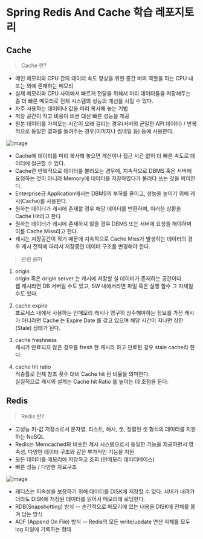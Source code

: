 # Spring Redis And Cache 학습 레포지토리

## Cache
> Cache 란?
* 메인 메모리와 CPU 간의 데이터 속도 향상을 위한 중간 버퍼 역할을 하는 CPU 내 또는 외에 존재하는 메모리
* 실제 메모리와 CPU 사이에서 빠르게 전달을 위해서 미리 데이터들을 저장해두는 좀 더 빠른 메모리로 전체 시스템의 성능의 개선을 시킬 수 있다.
* 자주 사용하는 데이터나 값을 미리 복사해 놓는 기법
* 저장 공간이 작고 비용이 비싼 대신 빠른 성능을 제공
* 원본 데이터를 가져오는 시간이 오래 걸리는 경우(서버의 균일한 API 데이터) / 반복적으로 동일한 결과를 돌려주는 경우(이미지나 썸네일 등) 등에 사용한다.

![image](https://user-images.githubusercontent.com/77544214/157221096-5906a53c-dbcf-428f-a54f-ec0b52f4afbf.png)

* Cache에 데이터를 미리 복사해 놓으면 계산이나 접근 시간 없이 더 빠른 속도로 데이터에 접근할 수 있다. 
* Cache란 반복적으로 데이터를 불러오는 경우에, 지속적으로 DBMS 혹은 서버에 요청하는 것이 아니라 Memory에 데이터를 저장하였다가 불러다 쓰는 것을 의미한다.
* Enterprise급 Application에서는 DBMS의 부하를 줄이고, 성능을 높이기 위해 캐시(Cache)를 사용한다.
* 원하는 데이터가 캐시에 존재할 경우 해당 데이터를 반환하며, 이러한 상황을 Cache Hit라고 한다
* 원하는 데이터가 캐시에 존재하지 않을 경우 DBMS 또는 서버에 요청을 해야하며 이를 Cache Miss라고 한다.
* 캐시는 저장공간이 작기 때문에 지속적으로 Cache Miss가 발생하는 데이터의 경우 캐시 전략에 따라서 저장중인 데이터 구조를 변경해야 한다.

> 관련 용어
1. origin <br>
origin 혹은 origin server 는 캐시에 저장할 실 데이터가 존재하는 공간이다. <br> 
웹 캐시라면 DB 서버일 수도 있고, SW 내에서라면 파일 혹은 실행 함수 그 자체일 수도 있다. <br>

2. cache expire <br>
프로세스 내에서 사용하는 인메모리 캐시나 영구히 상주해야하는 정보를 가진 캐시가 아니라면 Cache 는 Expire Date 를 갖고 있으며 해당 시간이 지나면 상한(Stale) 상태가 된다. <br>

3. cache freshness <br>
캐시가 만료되지 않은 경우를 fresh 한 캐시라 하고 만료된 경우 stale cache라 한다. <br>

4. cache hit ratio <br>
적중률로 전체 참조 횟수 대비 Cache hit 된 비율을 의미한다. <br>
실질적으로 캐시의 설계는 Cache hit Ratio 를 높이는 데 초점을 둔다. <br>

## Redis
> Redis 란?
* 고성능 키-값 저장소로서 문자열, 리스트, 해시, 셋, 정렬된 셋 형식의 데이터를 지원하는 NoSQL
* Redis는 Memcached와 비슷한 캐시 시스템으로서 동일한 기능을 제공하면서 영속성, 다양한 데이터 구조와 같은 부가적인 기능을 지원
* 모든 데이터를 메모리에 저장하고 조회 (인메모리 데이터베이스)
* 빠른 성능 / 다양한 자료구조

![image](https://user-images.githubusercontent.com/77544214/157219857-dcd97380-c7a9-4ce5-ac81-786cff8e6529.png) 

* 레디스는 지속성을 보장하기 위해 데이터를 DISK에 저장할 수 있다. 서버가 내려가더라도 DISK에 저장된 데이터를 읽어서 메모리에 로딩한다.
* RDB(Snapshotting) 방식
-- 순간적으로 메모리에 있는 내용을 DISK에 전체를 옮겨 담는 방식
* AOF (Append On File) 방식
-- Redis의 모든 write/update 연산 자체를 모두 log 파일에 기록하는 형태
